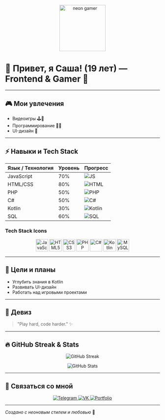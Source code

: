 <p align="center">
  <img src="https://media.giphy.com/media/xT9IgG50Fb7Mi0prBC/giphy.gif" width="150" alt="neon gamer"/>
</p>

# 👾 Привет, я Саша! (19 лет) — Frontend & Gamer 🚀

---

## 🎮 Мои увлечения
- Видеоигры 🕹️🎲
- Программирование 👨‍💻
- UI-дизайн 🎨

---

## ⚡ Навыки и Tech Stack

| Язык / Технология | Уровень | Прогресс |
|-------------------|---------|----------|
| JavaScript        | 70%     | ![JS](https://github.com/ArekuC/ArekuC/raw/main/bars/js.gif)      |
| HTML/CSS          | 80%     | ![HTML](https://github.com/ArekuC/ArekuC/raw/main/bars/htmlcss.gif)|
| PHP               | 50%     | ![PHP](https://github.com/ArekuC/ArekuC/raw/main/bars/php.gif)    |
| C#                | 50%     | ![C#](https://github.com/ArekuC/ArekuC/raw/main/bars/csharp.gif)  |
| Kotlin            | 30%     | ![Kotlin](https://github.com/ArekuC/ArekuC/raw/main/bars/kotlin.gif)|
| SQL               | 60%     | ![SQL](https://github.com/ArekuC/ArekuC/raw/main/bars/sql.gif)    |

### Tech Stack Icons
<p align="center">
  <img src="https://cdn.jsdelivr.net/gh/devicons/devicon/icons/javascript/javascript-original.svg" width="40" alt="JavaScript"/>
  <img src="https://cdn.jsdelivr.net/gh/devicons/devicon/icons/html5/html5-original.svg" width="40" alt="HTML5"/>
  <img src="https://cdn.jsdelivr.net/gh/devicons/devicon/icons/css3/css3-original.svg" width="40" alt="CSS3"/>
  <img src="https://cdn.jsdelivr.net/gh/devicons/devicon/icons/php/php-original.svg" width="40" alt="PHP"/>
  <img src="https://cdn.jsdelivr.net/gh/devicons/devicon/icons/csharp/csharp-original.svg" width="40" alt="C#"/>
  <img src="https://cdn.jsdelivr.net/gh/devicons/devicon/icons/kotlin/kotlin-original.svg" width="40" alt="Kotlin"/>
  <img src="https://cdn.jsdelivr.net/gh/devicons/devicon/icons/mysql/mysql-original.svg" width="40" alt="MySQL"/>
</p>

---

## 🚀 Цели и планы
- Углубить знания в Kotlin
- Развивать UI-дизайн
- Работать над игровыми проектами

---

## 💬 Девиз
> "Play hard, code harder." ✨

---

## 🔥 GitHub Streak & Stats

<p align="center">
  <img src="https://github-readme-streak-stats.herokuapp.com/?user=ArekuC&theme=dark&hide_border=true" alt="GitHub Streak" />
</p>

<p align="center">
  <img src="https://github-readme-stats.vercel.app/api?username=ArekuC&show_icons=true&theme=dark&hide_border=true" alt="GitHub Stats" />
</p>

---

## 🔗 Связаться со мной

<p align="center">
  <a href="https://t.me/areku_c" target="_blank">
    <img src="https://img.shields.io/badge/Telegram-0088cc?style=for-the-badge&logo=telegram&logoColor=white" alt="Telegram"/>
  </a>
  <a href="https://vk.com/shiorna" target="_blank">
    <img src="https://img.shields.io/badge/VK-4680c2?style=for-the-badge&logo=vkontakte&logoColor=white" alt="VK"/>
  </a>
  <a href="https://areku-portfolio.example.com" target="_blank">
    <img src="https://img.shields.io/badge/Portfolio-FF6F91?style=for-the-badge&logo=about.me&logoColor=white" alt="Portfolio"/>
  </a>
</p>

---

*Создано с неоновым стилем и любовью* 💖  
